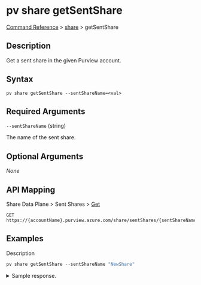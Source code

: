 # pv share getSentShare

[Command Reference](../../../README.md#command-reference) > [share](./main.md) >  getSentShare

## Description

Get a sent share in the given Purview account.

## Syntax

```
pv share getSentShare --sentShareName=<val>
```

## Required Arguments

`--sentShareName` (string)

The name of the sent share.

## Optional Arguments

*None*

## API Mapping

Share Data Plane > Sent Shares > [Get](https://docs.microsoft.com/en-us/rest/api/purview/sharedataplane/sent-shares/get)
```
GET https://{accountName}.purview.azure.com/share/sentShares/{sentShareName}
```

## Examples

Description
```powershell
pv share getSentShare --sentShareName "NewShare"
```


<details><summary>Sample response.</summary>
<p>

```json
{
   "id":"/sentShares/NewShare",
   "name":"NewShare",
   "properties":{
      "collection":{
         "referenceName":"qrzdyx",
         "type":"CollectionReference"
      },
      "createdAt":"2022-09-01T16:48:25.0489591Z",
      "description":"This is a description.",
      "provisioningState":"Succeeded",
      "senderEmail":"tarifat@microsoft.com",
      "senderName":"Taygan Rifat",
      "senderTenantName":"Microsoft"
   },
   "shareKind":"InPlace",
   "type":"sentShares"
}
```
</p>
</details>
